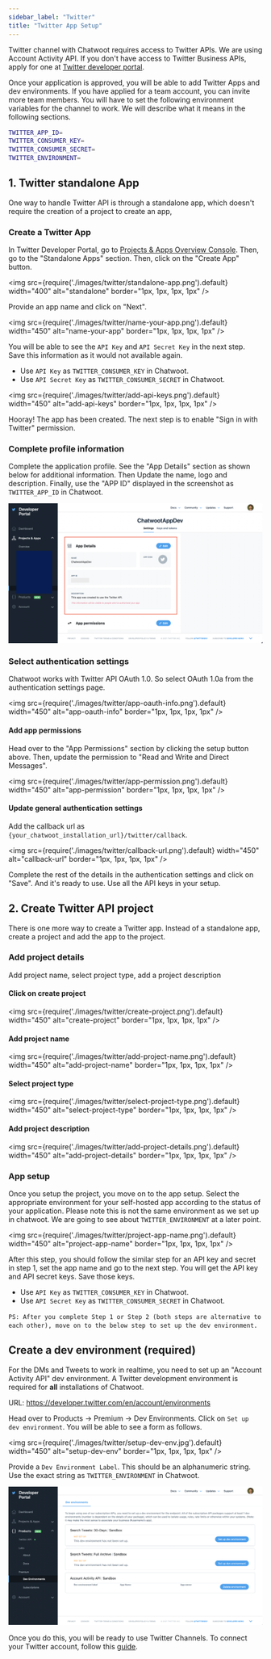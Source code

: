 ```yaml
---
sidebar_label: "Twitter"
title: "Twitter App Setup"
---
```


Twitter channel with Chatwoot requires access to Twitter APIs. We are using Account Activity API. If you don't have access to Twitter Business APIs, apply for one at [Twitter developer portal](https://developer.twitter.com/en/apply-for-access).

Once your application is approved, you will be able to add Twitter Apps and dev environments. If you have applied for a team account, you can invite more team members. You will have to set the following environment variables for the channel to work. We will describe what it means in the following sections.

```bash
TWITTER_APP_ID=
TWITTER_CONSUMER_KEY=
TWITTER_CONSUMER_SECRET=
TWITTER_ENVIRONMENT=
```

## 1. Twitter standalone App

One way to handle Twitter API is through a standalone app, which doesn't require the creation of a project to create an app,

### Create a Twitter App

In Twitter Developer Portal, go to [Projects & Apps Overview Console](https://developer.twitter.com/en/portal/projects-and-apps). Then, go to the "Standalone Apps" section. Then, click on the "Create App" button.

<img src={require('./images/twitter/standalone-app.png').default} width="400" alt="standalone" border="1px, 1px, 1px, 1px" />

Provide an app name and click on "Next".

<img src={require('./images/twitter/name-your-app.png').default} width="450" alt="name-your-app" border="1px, 1px, 1px, 1px" />

You will be able to see the `API Key` and `API Secret Key` in the next step. Save this information as it would not available again.

- Use `API Key` as `TWITTER_CONSUMER_KEY` in Chatwoot.
- Use `API Secret Key` as `TWITTER_CONSUMER_SECRET` in Chatwoot.

<img src={require('./images/twitter/add-api-keys.png').default} width="450" alt="add-api-keys" border="1px, 1px, 1px, 1px" />

Hooray! The app has been created. The next step is to enable "Sign in with Twitter" permission.

### Complete profile information

Complete the application profile. See the "App Details" section as shown below for additional information. Then Update the name, logo and description. Finally, use the "APP ID" displayed in the screenshot as `TWITTER_APP_ID` in Chatwoot.

![app-details](./images/twitter/app-details.png)

### Select authentication settings

Chatwoot works with Twitter API OAuth 1.0. So select OAuth 1.0a from the authentication settings page.

<img src={require('./images/twitter/app-oauth-info.png').default} width="450" alt="app-oauth-info" border="1px, 1px, 1px, 1px" />


#### Add app permissions

Head over to the "App Permissions" section by clicking the setup button above. Then, update the permission to "Read and Write and Direct Messages".

<img src={require('./images/twitter/app-permission.png').default} width="450" alt="app-permission" border="1px, 1px, 1px, 1px" />

#### Update general authentication settings

Add the callback url as `{your_chatwoot_installation_url}/twitter/callback`.

<img src={require('./images/twitter/callback-url.png').default} width="450" alt="callback-url" border="1px, 1px, 1px, 1px" />

Complete the rest of the details in the authentication settings and click on "Save".
And it's ready to use. Use all the API keys in your setup.

## 2. Create Twitter API project

There is one more way to create a Twitter app. Instead of a standalone app, create a project and add the app to the project.

### Add project details

Add project name, select project type, add a project description

#### Click on create project

<img src={require('./images/twitter/create-project.png').default} width="450" alt="create-project" border="1px, 1px, 1px, 1px" />

#### Add project name

<img src={require('./images/twitter/add-project-name.png').default} width="450" alt="add-project-name" border="1px, 1px, 1px, 1px" />

#### Select project type

<img src={require('./images/twitter/select-project-type.png').default} width="450" alt="select-project-type" border="1px, 1px, 1px, 1px" />

#### Add project description

<img src={require('./images/twitter/add-project-details.png').default} width="450" alt="add-project-details" border="1px, 1px, 1px, 1px" />


### App setup

Once you setup the project, you move on to the app setup. Select the appropriate environment for your self-hosted app according to the status of your application.
Please note this is not the same environment as we set up in chatwoot. We are going to see about `TWITTER_ENVIRONMENT` at a later point.

<img src={require('./images/twitter/project-app-name.png').default} width="450" alt="project-app-name" border="1px, 1px, 1px, 1px" />

After this step, you should follow the similar step for an API key and secret in step 1, set the app name and go to the next step. You will get the API key and API secret keys. Save those keys.

- Use `API Key` as `TWITTER_CONSUMER_KEY` in Chatwoot.
- Use `API Secret Key` as `TWITTER_CONSUMER_SECRET` in Chatwoot.


`PS: After you complete Step 1 or Step 2 (both steps are alternative to each other), move on to the below step to set up the dev environment.`


## Create a dev environment (required)

For the DMs and Tweets to work in realtime, you need to set up an "Account Activity API" dev environment. A Twitter development environment is required for **all** installations of Chatwoot.

URL: https://developer.twitter.com/en/account/environments

Head over to Products -> Premium -> Dev Environments. Click on `Set up dev environment`. You will be able to see a form as follows.

<img src={require('./images/twitter/setup-dev-env.jpg').default} width="450" alt="setup-dev-env" border="1px, 1px, 1px, 1px" />

Provide a `Dev Environment Label`. This should be an alphanumeric string. Use the exact string as `TWITTER_ENVIRONMENT` in Chatwoot.

![dev-env](./images/twitter/dev-env.png)

Once you do this, you will be ready to use Twitter Channels. To connect your Twitter account, follow this [guide](/docs/product/channels/twitter).
